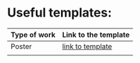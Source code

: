 # Useful templates:


| Type of work | Link to the template |
| -------------- | ---------------------- |
| Poster       | [link to template](../../public/templates/poster_template.svg)                    |
|              |                      |
